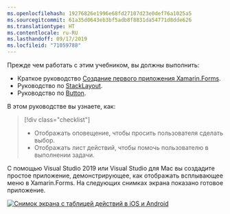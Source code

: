 ```yaml
---
ms.openlocfilehash: 19276826e1996e68fd27107d23e0def76a1025a5
ms.sourcegitcommit: 61a35d0643eb3bf5adb8f8831da54771d8dde626
ms.translationtype: HT
ms.contentlocale: ru-RU
ms.lasthandoff: 09/17/2019
ms.locfileid: "71059788"
---
```

Прежде чем работать с этим учебником, вы должны выполнить:

- Краткое руководство [Создание первого приложения Xamarin.Forms](~/get-started/first-app/index.md).
- Руководство по [StackLayout](~/get-started/tutorials/stacklayout/index.yml).
- Руководство по [Button](~/get-started/tutorials/button/index.yml).

В этом руководстве вы узнаете, как:

> [!div class="checklist"]
>
> - Отображать оповещение, чтобы просить пользователя сделать выбор.
> - Отображать лист действий, чтобы помочь пользователю в выполнении задачи.

С помощью Visual Studio 2019 или Visual Studio для Mac вы создадите простое приложение, демонстрирующее, как отображать всплывающее меню в Xamarin.Forms. На следующих снимках экрана показано готовое приложение.

[![Снимок экрана с таблицей действий в iOS и Android](../images/actionsheet-reduced.png "Таблица действий, которая помогает пользователям пройти задачу")](../images/actionsheet-large.png#lightbox "Таблица действий, которая помогает пользователям пройти задачу")
